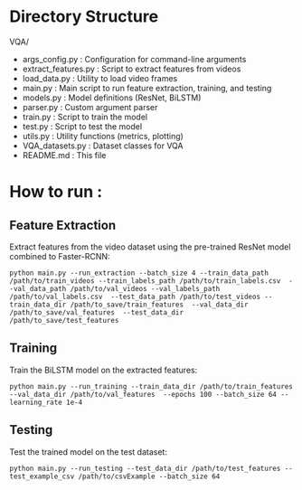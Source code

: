 # Directory Structure 
VQA/

* args_config.py          : Configuration for command-line arguments
* extract_features.py     : Script to extract features from videos
* load_data.py            : Utility to load video frames
* main.py                 : Main script to run feature extraction, training, and testing
* models.py               : Model definitions (ResNet, BiLSTM)
* parser.py               : Custom argument parser
* train.py                : Script to train the model
* test.py                 : Script to test the model
* utils.py                : Utility functions (metrics, plotting)
* VQA_datasets.py         : Dataset classes for VQA
* README.md               : This file

# How to run : 

## Feature Extraction
Extract features from the video dataset using the pre-trained ResNet model combined to Faster-RCNN:


`python main.py --run_extraction --batch_size 4
--train_data_path /path/to/train_videos --train_labels_path /path/to/train_labels.csv 
--val_data_path /path/to/val_videos --val_labels_path /path/to/val_labels.csv 
--test_data_path /path/to/test_videos
--train_data_dir /path/to_save/train_features 
--val_data_dir /path/to_save/val_features 
--test_data_dir /path/to_save/test_features 
`

## Training 
Train the BiLSTM model on the extracted features:

`python main.py --run_training
--train_data_dir /path/to/train_features 
--val_data_dir /path/to/val_features 
--epochs 100 --batch_size 64 --learning_rate 1e-4`

## Testing 
Test the trained model on the test dataset:

`python main.py --run_testing
 --test_data_dir /path/to/test_features --test_example_csv /path/to/csvExample
 --batch_size 64`